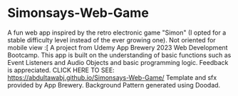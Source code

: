 # Simonsays-Web-Game
A fun web app inspired by the retro electronic game "Simon" (I opted for a stable difficulty level instead of the ever growing one).
Not oriented for mobile view :[ A project from Udemy App Brewery 2023 Web Development Bootcamp. This app is built on the understanding of basic functions such as Event Listeners and Audio Objects and basic programming logic. Feedback is appreciated. CLICK HERE TO SEE: https://abdultawabj.github.io/Simonsays-Web-Game/ Template and sfx provided by App Brewery. Background Pattern generated using Doodad.
